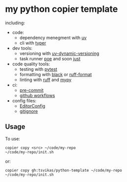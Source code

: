 # my python copier template
including:
- code:
  - dependency menegment with [uv](https://docs.astral.sh/uv/)
  - cli with [typer](https://typer.tiangolo.com/)
- dev tools:
  - versioning with [uv-dynamic-versioning](https://github.com/ninoseki/uv-dynamic-versioning)
  - task runner [poe](https://poethepoet.natn.io/)
    and soon [just](https://just.systems/man/en/)
- code quality tools:
  - testing with [pytest](https://docs.pytest.org/)
  - formatting with [black](https://black.readthedocs.io/)
    or [ruff-format](https://docs.astral.sh/ruff/formatter/)
  - linting with [ruff](https://docs.astral.sh/ruff/)
    and [mypy](https://mypy-lang.org/)
- ci:
  - [pre-commit](https://pre-commit.com/)
  - [github workflows](https://docs.github.com/en/actions/writing-workflows)
- config files:
  - [EditorConfig](https://editorconfig.org/)
  - [gitignore](https://gitignore.io/)

## Usage
To use:
```
copier copy <src> ~/code/my-repo
~/code/my-repo/init.sh
```

or:
```
copier copy gh:tsvikas/python-template ~/code/my-repo
~/code/my-repo/init.sh
```
